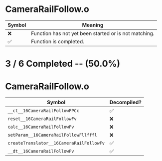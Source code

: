 # CameraRailFollow.o
| Symbol | Meaning 
| ------------- | ------------- 
| :x: | Function has not yet been started or is not matching. 
| :white_check_mark: | Function is completed. 


# 3 / 6 Completed -- (50.0%)
# CameraRailFollow.o
| Symbol | Decompiled? |
| ------------- | ------------- |
| `__ct__16CameraRailFollowFPCc` | :white_check_mark: |
| `reset__16CameraRailFollowFv` | :x: |
| `calc__16CameraRailFollowFv` | :x: |
| `setParam__16CameraRailFollowFllfffl` | :x: |
| `createTranslator__16CameraRailFollowFv` | :white_check_mark: |
| `__dt__16CameraRailFollowFv` | :white_check_mark: |
